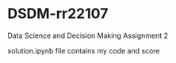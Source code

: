 # DSDM-rr22107
Data Science and Decision Making Assignment 2


solution.ipynb file contains my code and score
